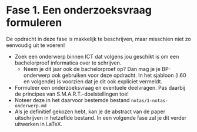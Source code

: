 # Fase 1. Een onderzoeksvraag formuleren

De opdracht in deze fase is makkelijk te beschrijven, maar misschien niet zo eenvoudig uit te voeren!

- Zoek een onderwerp binnen ICT dat volgens jou geschikt is om een bachelorproef informatica over te schrijven.
    - Neem je dit jaar ook de bachelorproef op? Dan mag je je BP-onderwerp ook gebruiken voor deze opdracht. In het sjabloon (l.60 en volgende) is voorzien dat je dit ook expliciet vermeldt.
- Formuleer een onderzoeksvraag en eventuele deelvragen. Pas daarbij de principes van S.M.A.R.T.-doelstellingen toe!
- Noteer deze in het daarvoor bestemde bestand `notas/1-notas-onderwerp.md`
- Als je definitief gekozen hebt, kan je de abstract van de paper uitschrijven in hetzeflde bestand. In een volgende fase zal je dit verder uitwerken in LaTeX.
